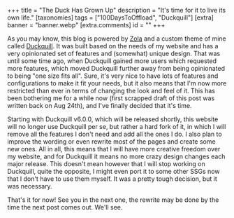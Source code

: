 +++
title = "The Duck Has Grown Up"
description = "It's time for it to live its own life."
[taxonomies]
tags = ["100DaysToOffload", "Duckquill"]
[extra]
banner = "banner.webp"
[extra.comments]
id = ""
+++

As you may know, this blog is powered by [Zola](https://www.getzola.org) and a custom theme of mine called [Duckquill](https://duckquill.daudix.one). It was built based on the needs of my website and has a very opinionated set of features and (somewhat) unique design. That was until some time ago, when Duckquill gained more users which requested more features, which moved Duckquill further away from being opinionated to being "one size fits all". Sure, it's very nice to have lots of features and configurations to make it fit your needs, but it also means that I'm now more restricted than ever in terms of changing the look and feel of it. This has been bothering me for a while now (first scrapped draft of this post was written back on Aug 24th), and I've finally decided that it's time.

Starting with Duckquill v6.0.0, which will be released shortly, this website will no longer use Duckquill per se, but rather a hard fork of it, in which I will remove all the features I don't need and add all the ones I do. I also plan to improve the wording or even rewrite most of the pages and create some new ones. All in all, this means that I will have more creative freedom over my website, and for Duckquill it means no more crazy design changes each major release. This doesn't mean however that I will stop working on Duckquill, quite the opposite, I might even port it to some other SSGs now that I don't have to use them myself. It was a pretty tough decision, but it was necessary.

That's it for now! See you in the next one, the rewrite may be done by the time the next post comes out. We'll see.
